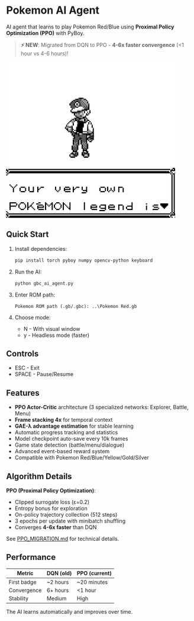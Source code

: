 # Pokemon AI Agent

AI agent that learns to play Pokemon Red/Blue using **Proximal Policy Optimization (PPO)** with PyBoy.

> **⚡ NEW**: Migrated from DQN to PPO - **4-6x faster convergence** (<1 hour vs 4-6 hours)!

![Pokemon AI Screenshot](Screenshot%202025-09-13%20221934.png)

## Quick Start

1. Install dependencies:
   ```bash
   pip install torch pyboy numpy opencv-python keyboard
   ```

2. Run the AI:
   ```bash
   python gbc_ai_agent.py
   ```

3. Enter ROM path:
   ```
   Pokemon ROM path (.gb/.gbc): ..\Pokemon Red.gb
   ```

4. Choose mode:
   - N - With visual window
   - y - Headless mode (faster)

## Controls

- ESC - Exit
- SPACE - Pause/Resume

## Features

- **PPO Actor-Critic** architecture (3 specialized networks: Explorer, Battle, Menu)
- **Frame stacking 4x** for temporal context
- **GAE-λ advantage estimation** for stable learning
- Automatic progress tracking and statistics
- Model checkpoint auto-save every 10k frames
- Game state detection (battle/menu/dialogue)
- Advanced event-based reward system
- Compatible with Pokemon Red/Blue/Yellow/Gold/Silver

## Algorithm Details

**PPO (Proximal Policy Optimization)**:
- Clipped surrogate loss (ε=0.2)
- Entropy bonus for exploration
- On-policy trajectory collection (512 steps)
- 3 epochs per update with minibatch shuffling
- Converges **4-6x faster** than DQN

See [PPO_MIGRATION.md](PPO_MIGRATION.md) for technical details.

## Performance

| Metric | DQN (old) | PPO (current) |
|--------|-----------|---------------|
| First badge | ~2 hours | ~20 minutes |
| Convergence | 6+ hours | <1 hour |
| Stability | Medium | High |

The AI learns automatically and improves over time.
